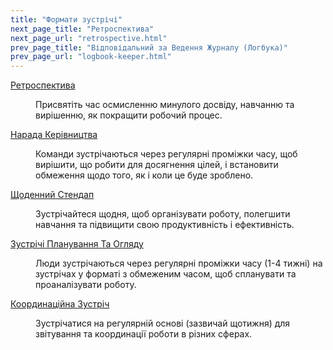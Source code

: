 ```yaml
---
title: "Формати зустрічі"
next_page_title: "Ретроспектива"
next_page_url: "retrospective.html"
prev_page_title: "Відповідальний за Ведення Журналу (Логбука)"
prev_page_url: "logbook-keeper.html"
---
```



<dl>

  <dt><a href="retrospective.html">Ретроспектива</a></dt>
  <dd><p>Присвятіть час осмисленню минулого досвіду, навчанню та вирішенню, як покращити робочий процес.</p></dd>

  <dt><a href="governance-meeting.html">Нарада Керівництва</a></dt>
  <dd><p>Команди зустрічаються через регулярні проміжки часу, щоб вирішити, що робити для досягнення цілей, і встановити обмеження щодо того, як і коли це буде зроблено.</p></dd>

  <dt><a href="daily-standup.html">Щоденний Стендап</a></dt>
  <dd><p>Зустрічайтеся щодня, щоб організувати роботу, полегшити навчання та підвищити свою продуктивність і ефективність.</p></dd>

  <dt><a href="planning-and-review-meetings.html">Зустрічі Планування Та Огляду</a></dt>
  <dd><p>Люди зустрічаються через регулярні проміжки часу (1-4 тижні) на зустрічах у форматі з обмеженим часом, щоб спланувати та проаналізувати роботу.</p></dd>

  <dt><a href="coordination-meeting.html">Координаційна Зустріч</a></dt>
  <dd><p>Зустрічатися на регулярній основі (зазвичай щотижня) для звітування та координації роботи в різних сферах.</p></dd>
</dl>
